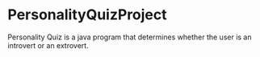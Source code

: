 # PersonalityQuizProject
 Personality Quiz is a java program that determines whether the user is an introvert or an extrovert.
